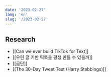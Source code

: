 ```yaml
---
date: '2023-02-27'
lang: 'en'
slug: '/2023-02-27'
---
```


## Research

- [[Can we ever build TikTok for Text]]
- [[우린 글 기반 틱톡을 평생 만들 수 있을까]]
- [[곰단]]
- [[The 30-Day Tweet Test (Harry Stebbings)]]
